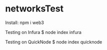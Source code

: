 # networksTest
Install:
npm i web3

Testing on Infura
$ node index infura

Testing on QuickNode
$ node index quicknode

